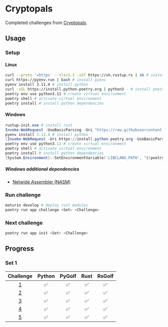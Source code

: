 # Cryptopals

Completed challenges from [Cryptopals](https://cryptopals.com/).

## Usage

### Setup

#### Linux

```bash
curl --proto '=https' --tlsv1.2 -sSf https://sh.rustup.rs | sh # install rust
curl https://pyenv.run | bash # install pyenv
pyenv install 3.11.4 # install python
curl -sSL https://install.python-poetry.org | python3 - # install poetry
poetry env use python3.11 # create virtual environment
poetry shell # activate virtual environment
poetry install # install python dependencies
```

#### Windows
```powershell
rustup-init.exe # install rust
Invoke-WebRequest -UseBasicParsing -Uri "https://raw.githubusercontent.com/pyenv-win/pyenv-win/master/pyenv-win/install-pyenv-win.ps1" -OutFile "./install-pyenv-win.ps1"; &"./install-pyenv-win.ps1" # install pyenv-win
pyenv install 3.11.4 # install python
(Invoke-WebRequest -Uri https://install.python-poetry.org -UseBasicParsing).Content | py - # install poetry
poetry env use python3.11 # create virtual environment
poetry shell # activate virtual environment
poetry install # install python dependencies
[System.Environment]::SetEnvironmentVariable('LIBCLANG_PATH', "$(poetry env info --path)\Lib\site-packages\clang\native", [System.EnvironmentVariableTarget]::User) # set LIBCLANG_PATH

```

##### Windows additional dependencies
* [Netwide Assembler (NASM)](https://www.nasm.us/)

### Run challenge

```bash
maturin develop # deploy rust modules
poetry run app challenge <Set> <Challenge>
```

### Next challenge

```bash
poetry run app init <Set> <Challenge>
```

## Progress

### Set 1

Challenge | Python | PyGolf | Rust | RsGolf
:---:|:---:|:---:|:---:|:---:
[1](https://cryptopals.com/sets/1/challenges/1) | ✅ | ✅ | ✅ | ✅
[2](https://cryptopals.com/sets/1/challenges/2) | ✅ | ✅ | ✅ | ✅
[3](https://cryptopals.com/sets/1/challenges/3) | ✅ | ✅ | ✅ | ✅
[4](https://cryptopals.com/sets/1/challenges/4) | ✅ | ✅ | ✅ | ✅
[5](https://cryptopals.com/sets/1/challenges/5) | ✅ | ✅ | ✅ | ✅
